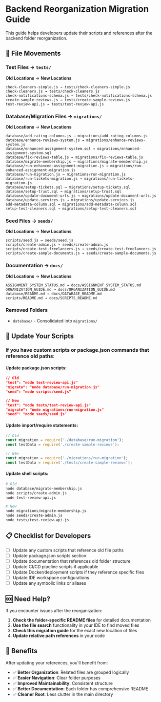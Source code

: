 # Backend Reorganization Migration Guide

This guide helps developers update their scripts and references after the backend folder reorganization.

## 🔄 File Movements

### Test Files → `tests/`
**Old Locations** → **New Locations**
```
check-cleaners-simple.js → tests/check-cleaners-simple.js
check-cleaners.js → tests/check-cleaners.js
check-notifications-schema.js → tests/check-notifications-schema.js
create-sample-reviews.js → tests/create-sample-reviews.js
test-review-api.js → tests/test-review-api.js
```

### Database/Migration Files → `migrations/`
**Old Locations** → **New Locations**
```
database/add-rating-columns.js → migrations/add-rating-columns.js
database/enhance-reviews-system.js → migrations/enhance-reviews-system.js
database/enhanced-assignment-system.sql → migrations/enhanced-assignment-system.sql
database/fix-reviews-table.js → migrations/fix-reviews-table.js
database/migrate-membership.js → migrations/migrate-membership.js
database/run-enhanced-assignment-migration.js → migrations/run-enhanced-assignment-migration.js
database/run-migration.js → migrations/run-migration.js
database/run-tickets-migration.js → migrations/run-tickets-migration.js
database/setup-tickets.sql → migrations/setup-tickets.sql
database/setup-trust.sql → migrations/setup-trust.sql
database/update-document-urls.js → migrations/update-document-urls.js
database/update-services.js → migrations/update-services.js
add-metadata-column.sql → migrations/add-metadata-column.sql
setup-test-cleaners.sql → migrations/setup-test-cleaners.sql
```

### Seed Files → `seeds/`
**Old Locations** → **New Locations**
```
scripts/seed.js → seeds/seed.js
scripts/create-admin.js → seeds/create-admin.js
scripts/create-test-freelancers.js → seeds/create-test-freelancers.js
scripts/create-sample-documents.js → seeds/create-sample-documents.js
```

### Documentation → `docs/`
**Old Locations** → **New Locations**
```
ASSIGNMENT_SYSTEM_STATUS.md → docs/ASSIGNMENT_SYSTEM_STATUS.md
ORGANIZATION_GUIDE.md → docs/ORGANIZATION_GUIDE.md
database/README.md → docs/DATABASE_README.md
scripts/README.md → docs/SCRIPTS_README.md
```

### Removed Folders
- `database/` - Consolidated into `migrations/`

## 🔧 Update Your Scripts

### If you have custom scripts or package.json commands that reference old paths:

#### Update package.json scripts:
```json
// Old
"test": "node test-review-api.js"
"migrate": "node database/run-migration.js"
"seed": "node scripts/seed.js"

// New
"test": "node tests/test-review-api.js"
"migrate": "node migrations/run-migration.js"
"seed": "node seeds/seed.js"
```

#### Update import/require statements:
```javascript
// Old
const migration = require('./database/run-migration');
const testData = require('./create-sample-reviews');

// New
const migration = require('./migrations/run-migration');
const testData = require('./tests/create-sample-reviews');
```

#### Update shell scripts:
```bash
# Old
node database/migrate-membership.js
node scripts/create-admin.js
node test-review-api.js

# New
node migrations/migrate-membership.js
node seeds/create-admin.js
node tests/test-review-api.js
```

## 📋 Checklist for Developers

- [ ] Update any custom scripts that reference old file paths
- [ ] Update package.json scripts section
- [ ] Update documentation that references old folder structure
- [ ] Update CI/CD pipeline scripts if applicable
- [ ] Update Docker/deployment scripts if they reference specific files
- [ ] Update IDE workspace configurations
- [ ] Update any symbolic links or aliases

## 🆘 Need Help?

If you encounter issues after the reorganization:

1. **Check the folder-specific README files** for detailed documentation
2. **Use the file search** functionality in your IDE to find moved files
3. **Check this migration guide** for the exact new location of files
4. **Update relative path references** in your code

## 📝 Benefits

After updating your references, you'll benefit from:
- ✅ **Better Organization**: Related files are grouped logically
- ✅ **Easier Navigation**: Clear folder purposes
- ✅ **Improved Maintainability**: Consistent structure
- ✅ **Better Documentation**: Each folder has comprehensive README
- ✅ **Cleaner Root**: Less clutter in the main directory
